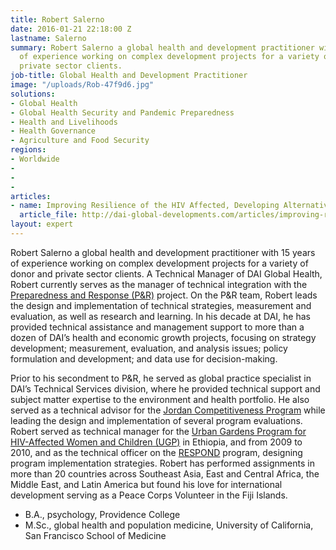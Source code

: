 ```yaml
---
title: Robert Salerno
date: 2016-01-21 22:18:00 Z
lastname: Salerno
summary: Robert Salerno a global health and development practitioner with 15 years
  of experience working on complex development projects for a variety of donor and
  private sector clients.
job-title: Global Health and Development Practitioner
image: "/uploads/Rob-47f9d6.jpg"
solutions:
- Global Health
- Global Health Security and Pandemic Preparedness
- Health and Livelihoods
- Health Governance
- Agriculture and Food Security
regions:
- Worldwide
- 
- 
- 
articles:
- name: Improving Resilience of the HIV Affected, Developing Alternatives
  article_file: http://dai-global-developments.com/articles/improving-resilience-of-the-hiv-affectede280a8/
layout: expert
---
```


Robert Salerno a global health and development practitioner with 15 years of experience working on complex development projects for a variety of donor and private sector clients. A Technical Manager of DAI Global Health, Robert currently serves as the manager of technical integration with the [Preparedness and Response (P&R)](https://www.dai.com/our-work/projects/worldwide-preparedness-and-response-pr) project. On the P&R team, Robert leads the design and implementation of technical strategies, measurement and evaluation, as well as research and learning. In his decade at DAI, he has provided technical assistance and management support to more than a dozen of DAI’s health and economic growth projects, focusing on strategy development; measurement, evaluation, and analysis issues; policy formulation and development; and data use for decision-making. 

Prior to his secondment to P&R, he served as global practice specialist in DAI’s Technical Services division, where he provided technical support and subject matter expertise to the environment and health portfolio. He also served as a technical advisor for the [Jordan Competitiveness Program](https://www.dai.com/our-work/projects/jordan-competitiveness-program-jcp) while leading the design and implementation of several program evaluations. Robert served as technical manager for the [Urban Gardens Program for HIV-Affected Women and Children (UGP)](https://www.dai.com/our-work/projects/ethiopia-urban-gardens-program-hiv-affected-women-and-children-ugp) in Ethiopia, and from 2009 to 2010, and as the technical officer on the [RESPOND](https://www.dai.com/our-work/projects/worldwide-respond) program, designing program implementation strategies. Robert has performed assignments in more than 20 countries across Southeast Asia, East and Central Africa, the Middle East, and Latin America but found his love for international development serving as a Peace Corps Volunteer in the Fiji Islands. 

* B.A., psychology, Providence College 
* M.Sc., global health and population medicine, University of California, San Francisco School of Medicine